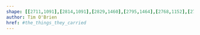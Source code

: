 ```yaml
---
shape: [[2711,1091],[2814,1091],[2829,1460],[2795,1464],[2768,1152],[2707,1132]]
author: Tim O'Brien
href: #the_things_they_carried
---
```

 